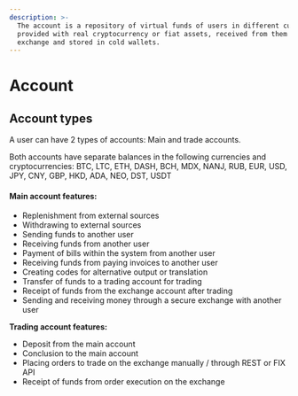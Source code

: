 ```yaml
---
description: >-
  The account is a repository of virtual funds of users in different currencies,
  provided with real cryptocurrency or fiat assets, received from them by the
  exchange and stored in cold wallets.
---
```


# Account

## **Account types**

A user can have 2 types of accounts: Main and trade accounts.

Both accounts have separate balances in the following currencies and cryptocurrencies: BTC, LTC, ETH, DASH, BCH, MDX, NANJ, RUB, EUR, USD, JPY, CNY, GBP, HKD, ADA, NEO, DST, USDT

#### Main account features:

* Replenishment from external sources
* Withdrawing to external sources
* Sending funds to another user
* Receiving funds from another user
* Payment of bills within the system from another user
* Receiving funds from paying invoices to another user
* Creating codes for alternative output or translation
* Transfer of funds to a trading account for trading
* Receipt of funds from the exchange account after trading
* Sending and receiving money through a secure exchange with another user

**Trading account features:**

* Deposit from the main account
* Conclusion to the main account
* Placing orders to trade on the exchange manually / through REST or FIX API
* Receipt of funds from order execution on the exchange



